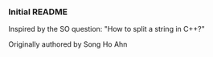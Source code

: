 ### Initial README

Inspired by the SO question: "How to split a string in C++?"

Originally authored by Song Ho Ahn
